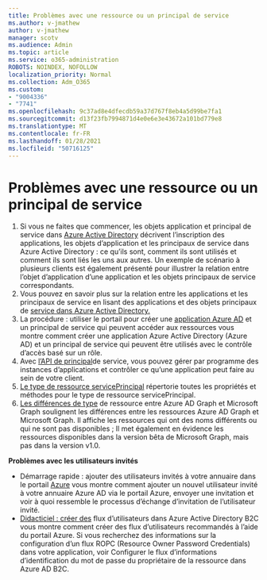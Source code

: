 ```yaml
---
title: Problèmes avec une ressource ou un principal de service
ms.author: v-jmathew
author: v-jmathew
manager: scotv
ms.audience: Admin
ms.topic: article
ms.service: o365-administration
ROBOTS: NOINDEX, NOFOLLOW
localization_priority: Normal
ms.collection: Adm_O365
ms.custom:
- "9004336"
- "7741"
ms.openlocfilehash: 9c37ad8e4dfecdb59a37d767f8eb4a5d99be7fa1
ms.sourcegitcommit: d13f23fb7994871d4e0e6e3e43672a101bd779e8
ms.translationtype: MT
ms.contentlocale: fr-FR
ms.lasthandoff: 01/28/2021
ms.locfileid: "50716125"
---
```

# <a name="issues-with-a-resource-or-service-principal"></a>Problèmes avec une ressource ou un principal de service

1. Si vous ne faites que commencer, les objets application et principal de service dans [Azure Active Directory](https://docs.microsoft.com/azure/active-directory/develop/app-objects-and-service-principals) décrivent l’inscription des applications, les objets d’application et les principaux de service dans Azure Active Directory : ce qu’ils sont, comment ils sont utilisés et comment ils sont liés les uns aux autres. Un exemple de scénario à plusieurs clients est également présenté pour illustrer la relation entre l’objet d’application d’une application et les objets principaux de service correspondants.
2. Vous pouvez en savoir plus sur la relation entre les applications et les principaux de service en lisant des applications et des objets principaux de [service dans Azure Active Directory.](https://docs.microsoft.com/azure/active-directory/develop/app-objects-and-service-principals)
3. La procédure : utiliser le portail pour créer une [application Azure AD](https://docs.microsoft.com/azure/active-directory/develop/howto-create-service-principal-portal) et un principal de service qui peuvent accéder aux ressources vous montre comment créer une application Azure Active Directory (Azure AD) et un principal de service qui peuvent être utilisés avec le contrôle d’accès basé sur un rôle.
4. Avec [l’API de principal](https://docs.microsoft.com/graph/api/resources/serviceprincipal)de service, vous pouvez gérer par programme des instances d’applications et contrôler ce qu’une application peut faire au sein de votre client.
5. [Le type de ressource servicePrincipal](https://docs.microsoft.com/graph/api/resources/serviceprincipal) répertorie toutes les propriétés et méthodes pour le type de ressource servicePrincipal.
6. [Les différences de type](https://docs.microsoft.com/graph/migrate-azure-ad-graph-resource-differences) de ressource entre Azure AD Graph et Microsoft Graph soulignent les différences entre les ressources Azure AD Graph et Microsoft Graph. Il affiche les ressources qui ont des noms différents ou qui ne sont pas disponibles ; Il met également en évidence les ressources disponibles dans la version bêta de Microsoft Graph, mais pas dans la version v1.0.

**Problèmes avec les utilisateurs invités**

- Démarrage rapide : ajouter des utilisateurs invités à votre annuaire dans le portail [Azure](https://docs.microsoft.com/azure/active-directory/external-identities/b2b-quickstart-add-guest-users-portal#prerequisites) vous montre comment ajouter un nouvel utilisateur invité à votre annuaire Azure AD via le portail Azure, envoyer une invitation et voir à quoi ressemble le processus d’échange d’invitation de l’utilisateur invité.
- [Didacticiel : créer des](https://docs.microsoft.com/azure/active-directory-b2c/tutorial-create-user-flows) flux d’utilisateurs dans Azure Active Directory B2C vous montre comment créer des flux d’utilisateurs recommandés à l’aide du portail Azure. Si vous recherchez des informations sur la configuration d’un flux ROPC (Resource Owner Password Credentials) dans votre application, voir Configurer le flux d’informations d’identification du mot de passe du propriétaire de la ressource dans Azure AD B2C.
